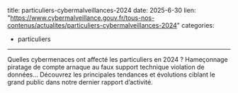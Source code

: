  
title: particuliers-cybermalveillances-2024
date: 2025-6-30
lien: "https://www.cybermalveillance.gouv.fr/tous-nos-contenus/actualites/particuliers-cybermalveillances-2024"
categories:
  - particuliers
---

Quelles cybermenaces ont affecté les particuliers en 2024 ? Hameçonnage
piratage de compte
arnaque au faux support technique
violation de données… Découvrez les principales tendances et évolutions ciblant le grand public dans notre dernier rapport d’activité.
